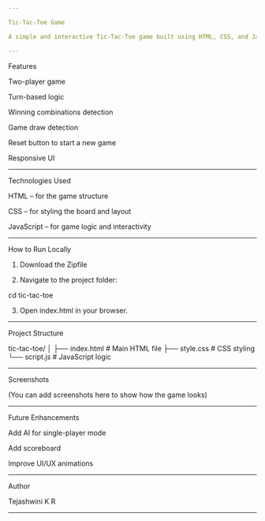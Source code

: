 ```yaml
---

Tic-Tac-Toe Game

A simple and interactive Tic-Tac-Toe game built using HTML, CSS, and JavaScript. This game allows two players to play against each other by taking turns on a 3x3 grid.

---
```


Features

Two-player game

Turn-based logic

Winning combinations detection

Game draw detection

Reset button to start a new game

Responsive UI



---

Technologies Used

HTML – for the game structure

CSS – for styling the board and layout

JavaScript – for game logic and interactivity



---

How to Run Locally

1. Download the Zipfile  


2. Navigate to the project folder:

cd tic-tac-toe


3. Open index.html in your browser.




---

Project Structure

tic-tac-toe/
│
├── index.html        # Main HTML file
├── style.css         # CSS styling
└── script.js         # JavaScript logic


---

Screenshots

(You can add screenshots here to show how the game looks)


---

Future Enhancements

Add AI for single-player mode

Add scoreboard

Improve UI/UX animations



---

Author

Tejashwini K R


---